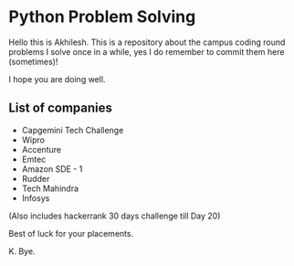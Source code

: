 # Python Problem Solving
Hello this is Akhilesh.
This is a repository about the campus coding round problems I solve once in a while, yes I do remember to commit them here (sometimes)! 

I hope you are doing well.

## List of companies
* Capgemini Tech Challenge
* Wipro
* Accenture
* Emtec
* Amazon SDE - 1
* Rudder
* Tech Mahindra
* Infosys

(Also includes hackerrank 30 days challenge till Day 20)

Best of luck for your placements.

K. Bye.